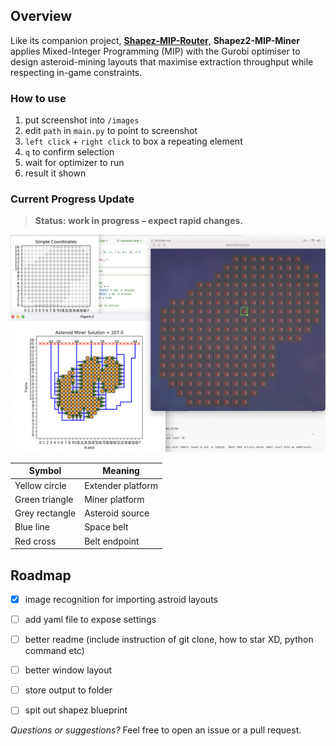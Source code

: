 ## Overview

Like its companion project, **[Shapez-MIP-Router](https://github.com/jiahao-0204/Shapez2-MIP-Router)**, **Shapez2-MIP-Miner** applies Mixed-Integer Programming (MIP) with the Gurobi optimiser to design asteroid-mining layouts that maximise extraction throughput while respecting in-game constraints.

### How to use
1. put screenshot into `/images`
2. edit `path` in `main.py` to point to screenshot
3. `left click` + `right click` to box a repeating element
4. `q` to confirm selection
5. wait for optimizer to run
6. result it shown


### Current Progress Update
> **Status: work in progress – expect rapid changes.**

![Prototype layout screenshot](<images/thumbnail3.png>)


| Symbol          | Meaning              |
|-----------------|----------------------|
| Yellow circle   | Extender platform    |
| Green triangle  | Miner platform       |
| Grey rectangle  | Asteroid source      |
| Blue line       | Space belt           |
| Red cross       | Belt endpoint        |


## Roadmap

- [x] image recognition for importing astroid layouts
- [ ] add yaml file to expose settings
- [ ] better readme (include instruction of git clone, how to star XD, python command etc)
- [ ] better window layout
- [ ] store output to folder
- [ ] spit out shapez blueprint


*Questions or suggestions?* Feel free to open an issue or a pull request.
